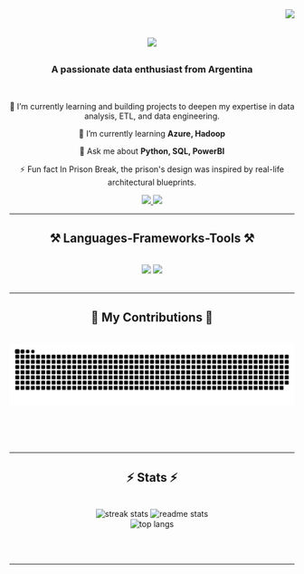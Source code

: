 <img align="right" src="https://visitor-badge.laobi.icu/badge?page_id=salesp07.salesp07" />

<h1 align="center">
    <img src="https://readme-typing-svg.herokuapp.com/?font=Righteous&size=35&center=true&vCenter=true&width=500&height=70&duration=4000&lines=Hi+There!+👋;+I'm+Tomas+Feiertag!;" />
</h1>

<h3 align="center"> A passionate data enthusiast from Argentina </h3>

<br/>

<div align="center">
 
 🔭 I’m currently learning and building projects to deepen my expertise in data analysis, ETL, and data engineering.
 
 🌱 I’m currently learning **Azure, Hadoop**

💬 Ask me about **Python, SQL, PowerBI**

⚡ Fun fact In Prison Break, the prison's design was inspired by real-life architectural blueprints.

 </div>
 
<div align="center"> 
  <a href="mailto:toamsfeiertag@gmail.com">
    <img src="https://img.shields.io/badge/Gmail-333333?style=for-the-badge&logo=gmail&logoColor=red" />
  </a>
  <a href="https://www.linkedin.com/in/tomas-feiertag/" target="_blank">
    <img src="https://img.shields.io/badge/LinkedIn-0077B5?style=for-the-badge&logo=linkedin&logoColor=white" target="_blank" />
  </a>
</div>

 <hr/>
 
<h2 align="center">⚒️ Languages-Frameworks-Tools ⚒️</h2>
<br/>
<div align="center">
    <img src="https://skillicons.dev/icons?i=vscode,github,googlecolab,git,r" />
    <img src="https://skillicons.dev/icons?i=python,mysql,postgresql,powerbi" /><br>
</div>

<br/>
<hr/>

<div align="center">
  <h2>🐍 My Contributions 🐍</h2>
  <br>
  <img alt="snake eating my contributions" src="https://raw.githubusercontent.com/TomasFeiertag/TomasFeiertag/output/github-contribution-grid-snake.svg" />
  
  <br/><br/><br/>
</div>

<hr/>

<h2 align="center">⚡ Stats ⚡</h2>
<br>
<div align=center>
  <img width=390 src="https://github-readme-streak-stats-TomasFeiertag.vercel.app/?user=TomasFeiertag&count_private=true&theme=react&border_radius=10" alt="streak stats"/>
  <img width=390 src="https://github-readme-stats-TomasFeiertag.vercel.app/api?username=TomasFeiertag&count_private=true&show_icons=true&theme=react&rank_icon=github&border_radius=10" alt="readme stats" />
  <br/>
  <img width=325 align="center" src="https://github-readme-stats-TomasFeiertag.vercel.app/api/top-langs/?username=TomasFeiertag&hide=HTML&langs_count=8&layout=compact&theme=react&border_radius=10&size_weight=0.5&count_weight=0.5&exclude_repo=github-readme-stats" alt="top langs" />
</div>

<br/><br/>

<hr/>
